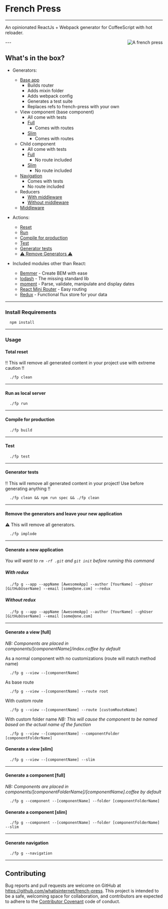 # French Press
---

An opinionated ReactJs + Webpack generator for CoffeeScript with hot reloader.

<img src="https://pixabay.com/static/uploads/photo/2013/07/13/11/56/coffee-159007_960_720.png" alt="A french press" align="right"/>
---

## What's in the box?
- Generators:
  - [Base app](#generate-a-new-application)
    - Builds router
    - Adds mixin folder
    - Adds webpack config
    - Generates a test suite
    - Replaces refs to french-press with your own
  - View component (base component)
    - All come with tests
    - [Full](#generate-a-view-full)
      - Comes with routes
    - [Slim](#generate-a-view-slim)
      - Comes with routes
  - Child component
    - All come with tests
    - [Full](#generate-a-component-full)
      - No route included
    - [Slim](#generate-a-component-slim)
      - No route included
  - [Navigation](#generate-navigation)
    - Comes with tests
    - No route included
  - Reducers
    - [With middleware](#generate-reducer-with-middleware)
    - [Without middleware](#generate-reducer-without-middleware)
  - [Middleware](#generate-middleware)

- Actions:
  - [Reset](#reset)
  - [Run](#run)
  - [Compile for production](#compile)
  - [Test](#test)
  - [Generator tests](#generator-tests)
  - [:warning: Remove Generators :warning:](#remove-the-generators-and-leave-your-new-application)

- Included modules other than React:
  - [Bemmer](https://www.npmjs.com/package/bemmer-node) - Create BEM with ease
  - [lodash](https://www.npmjs.com/package/lodash) - The missing standard lib
  - [moment](https://www.npmjs.com/package/moment) - Parse, validate, manipulate and display dates
  - [React Mini Router](https://www.npmjs.com/package/react-mini-router) - Easy routing
  - [Redux](https://www.npmjs.com/package/redux) - Functional flux store for your data

---

### Install Requirements

```shell
  npm install
```

---

### Usage

#### Total reset
:bangbang: This will remove all generated content in your project use with extreme caution :bangbang:
```shell
  ./fp clean
```

---

#### Run as local server
```shell
  ./fp run
```

---

#### Compile for production
```shell
  ./fp build
```

---

#### Test
```shell
  ./fp test
```

---

#### Generator tests
:bangbang: This will remove all generated content in your project! Use before generating anything  :bangbang:

```shell
  ./fp clean && npm run spec && ./fp clean
```

---

#### Remove the generators and leave your new application

:warning: This will remove all generators.

```shell
  ./fp implode
```

---

#### Generate a new application

*You will want to `rm -rf .git` and `git init` before running this command*

##### With redux
```shell
  ./fp g --app --appName [AwesomeApp] --author [YourName] --ghUser [GitHubUserName] --email [some@one.com] --redux
```

##### Without redux
```shell
  ./fp g --app --appName [AwesomeApp] --author [YourName] --ghUser [GitHubUserName] --email [some@one.com]
```

---

#### Generate a view [full]

*NB: Components are placed in components/[componentName]/index.coffee by default*

As a normal component with no customizations (route will match method name)
```shell
  ./fp g --view --[componentName]
```

As base route
```shell
  ./fp g --view --[componentName] --route root
```

With custom route
```shell
  ./fp g --view --[componentName] --route [customRouteName]
```

With custom folder name
*NB: This will cause the component to be named based on the actual name of the function*
```shell
  ./fp g --view --[componentName] --componentFolder [componentFolderName]
```

#### Generate a view [slim]

```shell
  ./fp g --view --[componentName] --slim
```

---

#### Generate a component [full]

*NB: Components are placed in components/[componentFolderName]/[componentName].coffee by default*

```shell
  ./fp g --component --[componentName] --folder [componentFolderName]
```

#### Generate a component [slim]

```shell
  ./fp g --component --[componentName] --folder [componentFolderName] --slim
```

---

#### Generate navigation

```shell
  ./fp g --navigation
```

---

## Contributing

Bug reports and pull requests are welcome on GitHub at https://github.com/whatisinternet/french-press. This project is intended to be a safe, welcoming space for collaboration, and contributors are expected to adhere to the [Contributor Covenant](http://contributor-covenant.org) code of conduct.
